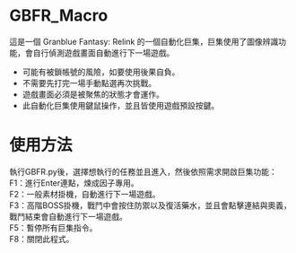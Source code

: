 # GBFR_Macro
這是一個 Granblue Fantasy: Relink 的一個自動化巨集，巨集使用了圖像辨識功能，會自行偵測遊戲畫面自動進行下一場遊戲。

* 可能有被鎖帳號的風險，如要使用後果自負。
* 不需要先打完一場手動點選再次挑戰。
* 遊戲畫面必須是被聚焦的狀態才會運作。
* 此自動化巨集使用鍵鼠操作，並且皆使用遊戲預設按鍵。

# 使用方法
執行GBFR.py後，選擇想執行的任務並且進入，然後依照需求開啟巨集功能：  
F1：進行Enter連點，煉成因子專用。  
F2：一般素材掛機，自動進行下一場遊戲。  
F3：高階BOSS掛機，戰鬥中會按住防禦以及復活藥水，並且會點擊連結與奧義，戰鬥結束會自動進行下一場遊戲。  
F5：暫停所有巨集指令。  
F8：關閉此程式。  
